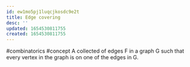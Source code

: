 ```yaml
---
id: ew1mo5pj1luqcjkosdc9e2t
title: Edge covering
desc: ''
updated: 1654530811755
created: 1654530811755
---
```

#combinatorics  #concept
A collected of edges F in a graph G such that every vertex in the graph is on one of the edges in G.
